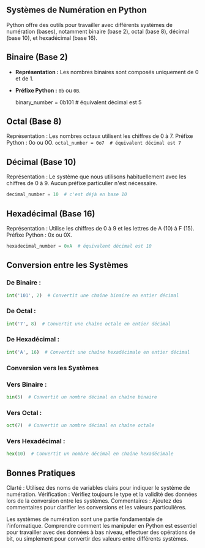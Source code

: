 ## Systèmes de Numération en Python

Python offre des outils pour travailler avec différents systèmes de numération (bases), notamment binaire (base 2), octal (base 8), décimal (base 10), et hexadécimal (base 16).

## Binaire (Base 2)
- **Représentation :** Les nombres binaires sont composés uniquement de 0 et de 1.
- **Préfixe Python :** `0b` ou `0B`.

  binary_number = 0b101  # équivalent décimal est 5

## Octal (Base 8)

Représentation : Les nombres octaux utilisent les chiffres de 0 à 7.
Préfixe Python : 0o ou 0O.
```octal_number = 0o7  # équivalent décimal est 7```

## Décimal (Base 10)

Représentation : Le système que nous utilisons habituellement avec les chiffres de 0 à 9.
Aucun préfixe particulier n'est nécessaire.
```python
decimal_number = 10  # c'est déjà en base 10
```

## Hexadécimal (Base 16)

Représentation : Utilise les chiffres de 0 à 9 et les lettres de A (10) à F (15).
Préfixe Python : 0x ou 0X.

```python
hexadecimal_number = 0xA  # équivalent décimal est 10
```
## Conversion entre les Systèmes

### De Binaire :


```python 
int('101', 2)  # Convertit une chaîne binaire en entier décimal
```

### De Octal :

```python
int('7', 8)  # Convertit une chaîne octale en entier décimal
```

### De Hexadécimal :

```python
int('A', 16)  # Convertit une chaîne hexadécimale en entier décimal
```

### Conversion vers les Systèmes

### Vers Binaire :

```python
bin(5)  # Convertit un nombre décimal en chaîne binaire
```

### Vers Octal :

```python
oct(7)  # Convertit un nombre décimal en chaîne octale
```

### Vers Hexadécimal :

```python
hex(10)  # Convertit un nombre décimal en chaîne hexadécimale
```

## Bonnes Pratiques

Clarté : Utilisez des noms de variables clairs pour indiquer le système de numération.
Vérification : Vérifiez toujours le type et la validité des données lors de la conversion entre les systèmes.
Commentaires : Ajoutez des commentaires pour clarifier les conversions et les valeurs particulières.

Les systèmes de numération sont une partie fondamentale de l'informatique. Comprendre comment les manipuler en Python est essentiel pour travailler avec des données à bas niveau, effectuer des opérations de bit, ou simplement pour convertir des valeurs entre différents systèmes.